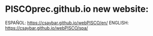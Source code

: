 # PISCOprec.github.io new website:

ESPAÑOL: https://csaybar.github.io/webPISCO/en/
ENGLISH: https://csaybar.github.io/webPISCO/spa/

